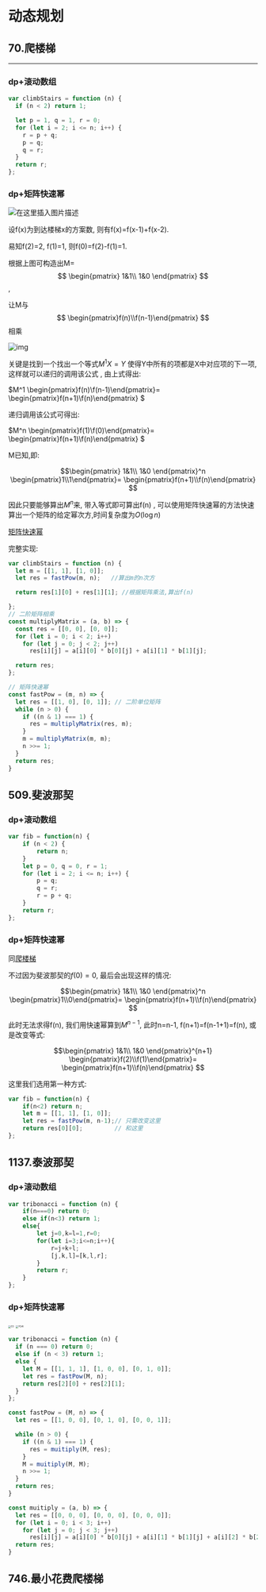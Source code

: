 # 动态规划



## 70.爬楼梯

---

### dp+滚动数组

~~~javascript
var climbStairs = function (n) {
  if (n < 2) return 1;

  let p = 1, q = 1, r = 0;
  for (let i = 2; i <= n; i++) {
    r = p + q;
    p = q;
    q = r;
  }
  return r;
};
~~~

### dp+矩阵快速幂

![在这里插入图片描述](./imgs/02.png)

设f(x)为到达楼梯x的方案数, 则有f(x)=f(x-1)+f(x-2).

易知f(2)=2, f(1)=1, 则f(0)=f(2)-f(1)=1.

根据上图可构造出M=$$  
\begin{pmatrix}  
1&1\\
1&0  
\end{pmatrix}  $$,

让M与$$ \begin{pmatrix}f(n)\\f(n-1)\end{pmatrix}  $$相乘

![img](./imgs/01.jpg)

关键是找到一个找出一个等式$M^1 X=Y$ 使得Y中所有的项都是X中对应项的下一项,这样就可以递归的调用该公式 , 由上式得出:

$M^1 \begin{pmatrix}f(n)\\f(n-1)\end{pmatrix}= \begin{pmatrix}f(n+1)\\f(n)\end{pmatrix} $


递归调用该公式可得出:

$M^n \begin{pmatrix}f(1)\\f(0)\end{pmatrix}= \begin{pmatrix}f(n+1)\\f(n)\end{pmatrix} $

M已知,即:

$$\begin{pmatrix}  
1&1\\
1&0  
\end{pmatrix}^n \begin{pmatrix}1\\1\end{pmatrix}= \begin{pmatrix}f(n+1)\\f(n)\end{pmatrix} $$

因此只要能够算出$M^n$来, 带入等式即可算出f(n) , 可以使用矩阵快速幂的方法快速算出一个矩阵的给定幂次方,时间复杂度为$O(\log n)$

[矩阵快速幂](https://www.bilibili.com/video/BV1GA411Q79k/?spm_id_from=333.337.search-card.all.click&vd_source=61fd1d56f63fb0a5f293c8ee44c330e6)

完整实现:

~~~javascript
var climbStairs = function (n) {
  let m = [[1, 1], [1, 0]];
  let res = fastPow(m, n);   //算出m的n次方

  return res[1][0] + res[1][1]; //根据矩阵乘法,算出f(n)

};
// 二阶矩阵相乘
const multiplyMatrix = (a, b) => {
  const res = [[0, 0], [0, 0]];
  for (let i = 0; i < 2; i++)
    for (let j = 0; j < 2; j++)
      res[i][j] = a[i][0] * b[0][j] + a[i][1] * b[1][j];

  return res;
};

// 矩阵快速幂
const fastPow = (m, n) => {
  let res = [[1, 0], [0, 1]]; // 二阶单位矩阵
  while (n > 0) {
    if ((n & 1) === 1) {
      res = multiplyMatrix(res, m);
    }
    m = multiplyMatrix(m, m);
    n >>= 1;
  }
  return res;
}
~~~

## 509.斐波那契

### dp+滚动数组

~~~javascript
var fib = function(n) {
    if (n < 2) {
        return n;
    }
    let p = 0, q = 0, r = 1;
    for (let i = 2; i <= n; i++) {
        p = q;
        q = r;
        r = p + q;
    }
    return r;
};
~~~

### dp+矩阵快速幂

同[爬楼梯](#dp+矩阵快速幂)

不过因为斐波那契的$f(0)=0$​, 最后会出现这样的情况:

$$\begin{pmatrix}  
1&1\\
1&0  
\end{pmatrix}^n \begin{pmatrix}1\\0\end{pmatrix}= \begin{pmatrix}f(n+1)\\f(n)\end{pmatrix} $$

此时无法求得f(n), 我们用快速幂算到$M^{n-1}$, 此时n=n-1, f(n+1)=f(n-1+1)=f(n), 或是改变等式:

$$\begin{pmatrix}  
1&1\\
1&0  
\end{pmatrix}^{n+1} \begin{pmatrix}f(2)\\f(1)\end{pmatrix}= \begin{pmatrix}f(n+1)\\f(n)\end{pmatrix} $$

这里我们选用第一种方式:

~~~javascript
var fib = function(n) {
    if(n<2) return n;
    let m = [[1, 1], [1, 0]];
    let res = fastPow(m, n-1);// 只需改变这里
    return res[0][0];		  // 和这里
};
~~~

## 1137.泰波那契

### dp+滚动数组

~~~javascript
var tribonacci = function (n) {
    if(n===0) return 0;
    else if(n<3) return 1;
    else{
        let j=0,k=l=1,r=0;
        for(let i=3;i<=n;i++){
            r=j+k+l;
            [j,k,l]=[k,l,r];
        }
        return r;
    }
};
~~~

### dp+矩阵快速幂

<img src="./imgs\03.jpg" alt="03" style="zoom:33%;" />

<img src="./imgs\YG4I.jpg" alt="YG4I" style="zoom:33%;" />

~~~javascript
var tribonacci = function (n) {
  if (n === 0) return 0;
  else if (n < 3) return 1;
  else {
    let M = [[1, 1, 1], [1, 0, 0], [0, 1, 0]];
    let res = fastPow(M, n);
    return res[2][0] + res[2][1];
  }
};

const fastPow = (M, n) => {
  let res = [[1, 0, 0], [0, 1, 0], [0, 0, 1]];

  while (n > 0) {
    if ((n & 1) === 1) {
      res = muitiply(M, res);
    }
    M = muitiply(M, M);
    n >>= 1;
  }
  return res;
}

const muitiply = (a, b) => {
  let res = [[0, 0, 0], [0, 0, 0], [0, 0, 0]];
  for (let i = 0; i < 3; i++)
    for (let j = 0; j < 3; j++)
      res[i][j] = a[i][0] * b[0][j] + a[i][1] * b[1][j] + a[i][2] * b[2][j];
  return res;
}
~~~





## 746.最小花费爬楼梯





